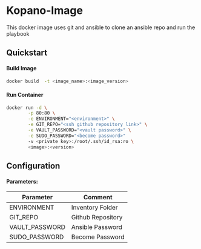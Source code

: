 # Kopano-Image

This docker image uses git and ansible to clone an ansible repo and run the playbook


## Quickstart

#### Build Image
```sh
docker build  -t <image_name>:<image_version>
```
#### Run Container
```sh
docker run -d \
        -p 80:80 \
        -e ENVIRONMENT="<environment>" \
		-e GIT_REPO="<ssh github repository link>" \
		-e VAULT_PASSWORD="<vault password>" \
		-e SUDO_PASSWORD="<become password>" 
        -v <private key>:/root/.ssh/id_rsa:ro \
        <image>:<version>
```

## Configuration
#### Parameters:
Parameter | Comment
---|---
ENVIRONMENT| Inventory Folder
GIT_REPO|Github Repository
VAULT_PASSWORD|Ansible Password
SUDO_PASSWORD|Become Password
